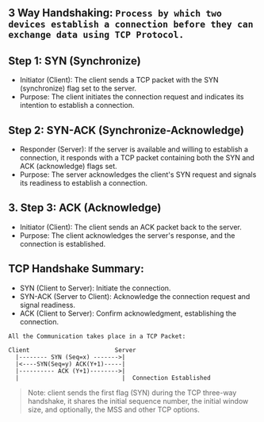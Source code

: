 ## 3 Way Handshaking: `Process by which two devices establish a connection before they can exchange data using TCP Protocol.`

## Step 1: SYN (Synchronize)
- Initiator (Client): The client sends a TCP packet with the SYN (synchronize) flag set to the server.
- Purpose: The client initiates the connection request and indicates its intention to establish a connection.

## Step 2: SYN-ACK (Synchronize-Acknowledge)
- Responder (Server): If the server is available and willing to establish a connection, it responds with a TCP packet containing both the SYN and ACK (acknowledge) flags set.
- Purpose: The server acknowledges the client's SYN request and signals its readiness to establish a connection.

## 3. Step 3: ACK (Acknowledge)
- Initiator (Client): The client sends an ACK packet back to the server.
- Purpose: The client acknowledges the server's response, and the connection is established.

## TCP Handshake Summary:
- SYN (Client to Server): Initiate the connection.
- SYN-ACK (Server to Client): Acknowledge the connection request and signal readiness.
- ACK (Client to Server): Confirm acknowledgment, establishing the connection.

```
All the Communication takes place in a TCP Packet:

Client                        Server
  |-------- SYN (Seq=x) ------->|
  |<----SYN(Seq=y) ACK(Y+1)-----|
  |---------- ACK (Y+1)-------->|
  |                             |  Connection Established
```

> Note:  client sends the first flag (SYN) during the TCP three-way handshake, it shares the initial sequence number, the initial window size, and optionally, the MSS and other TCP options.
